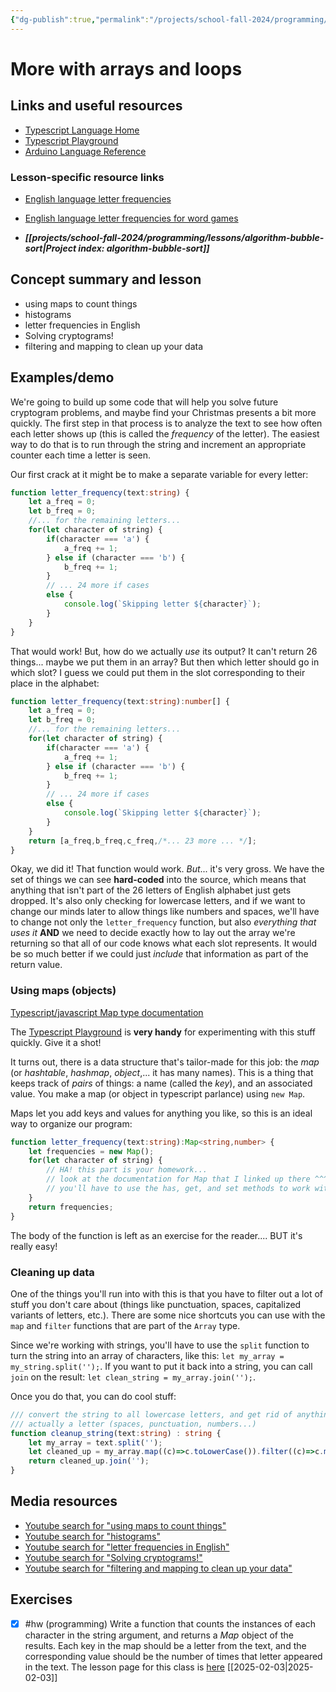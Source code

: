 ```yaml
---
{"dg-publish":true,"permalink":"/projects/school-fall-2024/programming/lessons/more-arrays-and-loops/"}
---
```



#  More with arrays and loops

## Links and useful resources

- [Typescript Language Home](https://www.typescriptlang.org/)
- [Typescript Playground](https://www.typescriptlang.org/play/)
- [Arduino Language Reference](https://docs.arduino.cc/language-reference/)


### Lesson-specific resource links

- [English language letter frequencies](https://pi.math.cornell.edu/~mec/2003-2004/cryptography/subs/frequencies.html)
- [English language letter frequencies for word games](https://www3.nd.edu/~busiforc/handouts/cryptography/letterfrequencies.html) 

- ***[[projects/school-fall-2024/programming/lessons/algorithm-bubble-sort\|Project index: algorithm-bubble-sort]]*** 
## Concept summary and lesson


- using maps to count things 
- histograms 
- letter frequencies in English 
- Solving cryptograms! 
- filtering and mapping to clean up your data 

## Examples/demo

We're going to build up some code that will help you solve future cryptogram problems, and maybe find your Christmas presents a bit more quickly. The first step in that process is to analyze the text to see how often each letter shows up (this is called the *frequency* of the letter). The easiest way to do that is to run through the string and increment an appropriate counter each time a letter is seen.

Our first crack at it might be to make a separate variable for every letter:

```typescript
function letter_frequency(text:string) {
    let a_freq = 0;
    let b_freq = 0;
    //... for the remaining letters...
    for(let character of string) {
        if(character === 'a') {
            a_freq += 1;
        } else if (character === 'b') {
            b_freq += 1;
        }
        // ... 24 more if cases
        else {
            console.log(`Skipping letter ${character}`);
        }
    }
}
```

That would work! But, how do we actually *use* its output? It can't return 26 things... maybe we put them in an array? But then which letter should go in which slot? I guess we could put them in the slot corresponding to their place in the alphabet:

```typescript
function letter_frequency(text:string):number[] {
    let a_freq = 0;
    let b_freq = 0;
    //... for the remaining letters...
    for(let character of string) {
        if(character === 'a') {
            a_freq += 1;
        } else if (character === 'b') {
            b_freq += 1;
        }
        // ... 24 more if cases
        else {
            console.log(`Skipping letter ${character}`);
        }
    }
    return [a_freq,b_freq,c_freq,/*... 23 more ... */];
}
```

Okay, we did it! That function would work. *But*... it's very gross. We have the set of things we can see **hard-coded** into the source, which means that anything that isn't part of the 26 letters of English alphabet just gets dropped. It's also only checking for lowercase letters, and if we want to change our minds later to allow things like numbers and spaces, we'll have to change not only the `letter_frequency` function, but also *everything that uses it* **AND** we need to decide exactly how to lay out the array we're returning so that all of our code knows what each slot represents. It would be so much better if we could just *include* that information as part of the return value.

### Using maps (objects)

[Typescript/javascript Map type documentation](https://developer.mozilla.org/en-US/docs/Web/JavaScript/Reference/Global_Objects/Map)

The [Typescript Playground](https://www.typescriptlang.org/play/) is **very handy** for experimenting with this stuff quickly. Give it a shot!

It turns out, there is a data structure that's tailor-made for this job: the *map* (or *hashtable*, *hashmap*, *object*,... it has many names). This is a thing that keeps track of *pairs* of things: a name (called the *key*), and an associated value. You make a map (or object in typescript parlance) using `new Map`.

Maps let you add keys and values for anything you like, so this is an ideal way to organize our program:

```typescript
function letter_frequency(text:string):Map<string,number> {
    let frequencies = new Map();
    for(let character of string) {
        // HA! this part is your homework...
        // look at the documentation for Map that I linked up there ^^^
        // you'll have to use the has, get, and set methods to work with the Map
    }
    return frequencies;
}
```

The body of the function is left as an exercise for the reader.... BUT it's really easy!

### Cleaning up data

One of the things you'll run into with this is that you have to filter out a lot of stuff you don't care about (things like punctuation, spaces, capitalized variants of letters, etc.). There are some nice shortcuts you can use with the `map` and `filter` functions that are part of the `Array` type.

Since we're working with strings, you'll have to use the `split` function to turn the string into an array of characters, like this: `let my_array = my_string.split('');`. If you want to put it back into a string, you can call `join` on the result: `let clean_string = my_array.join('');`.

Once you do that, you can do cool stuff:

```typescript
/// convert the string to all lowercase letters, and get rid of anything that isn't 
/// actually a letter (spaces, punctuation, numbers...)
function cleanup_string(text:string) : string {
    let my_array = text.split('');
    let cleaned_up = my_array.map((c)=>c.toLowerCase()).filter((c)=>c.match(/[a-z]/));
    return cleaned_up.join('');
}
```

## Media resources

- [Youtube search for "using maps to count things"](https://www.youtube.com/results?search_query=using%20maps%20to%20count%20things) 
- [Youtube search for "histograms"](https://www.youtube.com/results?search_query=histograms) 
- [Youtube search for "letter frequencies in English"](https://www.youtube.com/results?search_query=letter%20frequencies%20in%20English) 
- [Youtube search for "Solving cryptograms!"](https://www.youtube.com/results?search_query=Solving%20cryptograms!) 
- [Youtube search for "filtering and mapping to clean up your data"](https://www.youtube.com/results?search_query=filtering%20and%20mapping%20to%20clean%20up%20your%20data) 

## Exercises

- [x] #hw (programming) Write a function that counts the instances of each character in the string argument, and returns a *Map* object of the results. Each key in the map should be a letter from the text, and the corresponding value should be the number of times that letter appeared in the text. The lesson page for this class is [here](https://school.ginosterous.com/projects/school-fall-2024/programming/lessons/more-arrays-and-loops) [[2025-02-03\|2025-02-03]]
